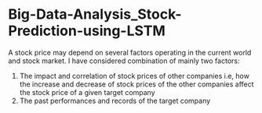 # Big-Data-Analysis_Stock-Prediction-using-LSTM
A stock price may depend on several factors operating in the current world and stock market. 
I have considered combination of mainly two factors: 
1. The impact and correlation of stock prices of other companies i.e, how the increase and decrease of stock prices of the other companies affect the stock price of a given target company 
2. The past performances and records of the target company

